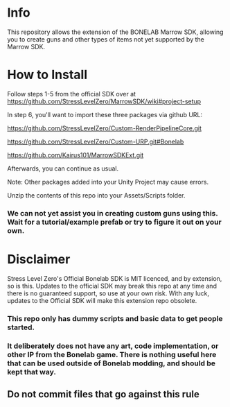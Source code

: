 # Info
This repository allows the extension of the BONELAB Marrow SDK, allowing you to create guns and other types of items not yet supported by the Marrow SDK.

# How to Install

Follow steps 1-5 from the official SDK over at https://github.com/StressLevelZero/MarrowSDK/wiki#project-setup

In step 6, you'll want to import these three packages via github URL:

https://github.com/StressLevelZero/Custom-RenderPipelineCore.git

https://github.com/StressLevelZero/Custom-URP.git#Bonelab

https://github.com/Kairus101/MarrowSDKExt.git

Afterwards, you can continue as usual.

Note: Other packages added into your Unity Project may cause errors.

Unzip the contents of this repo into your Assets/Scripts folder.

### We can not yet assist you in creating custom guns using this. Wait for a tutorial/example prefab or try to figure it out on your own.

# Disclaimer
Stress Level Zero's Official Bonelab SDK is MIT licenced, and by extension, so is this. Updates to the official SDK may break this repo at any time and there is no guaranteed support, so use at your own risk. With any luck, updates to the Official SDK will make this extension repo obsolete.

### This repo only has dummy scripts and basic data to get people started.
### It deliberately does not have any art, code implementation, or other IP from the Bonelab game. There is nothing useful here that can be used outside of Bonelab modding, and should be kept that way.
## Do not commit files that go against this rule
